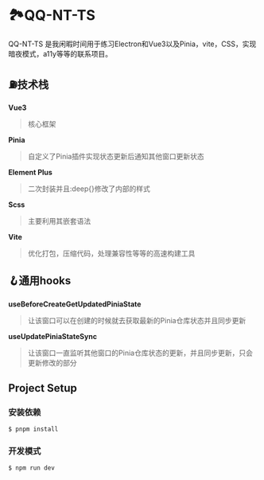 # 🏞QQ-NT-TS
QQ-NT-TS 是我闲暇时间用于练习Electron和Vue3以及Pinia，vite，CSS，实现暗夜模式，a11y等等的联系项目。

## ⛽️技术栈

**Vue3**
> 核心框架

**Pinia**
> 自定义了Pinia插件实现状态更新后通知其他窗口更新状态

**Element Plus**
> 二次封装并且:deep{}修改了内部的样式

**Scss**
> 主要利用其嵌套语法

**Vite**
> 优化打包，压缩代码，处理兼容性等等的高速构建工具

## 🪝通用hooks

**useBeforeCreateGetUpdatedPiniaState**
> 让该窗口可以在创建的时候就去获取最新的Pinia仓库状态并且同步更新

**useUpdatePiniaStateSync**
> 让该窗口一直监听其他窗口的Pinia仓库状态的更新，并且同步更新，只会更新修改的部分

## Project Setup

### 安装依赖

```bash
$ pnpm install
```

### 开发模式

```bash
$ npm run dev
```

